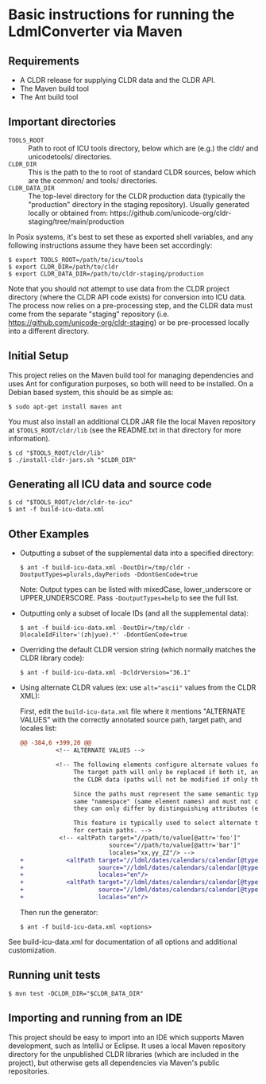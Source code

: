 <!--
© 2019 and later: Unicode, Inc. and others.
License & terms of use: http://www.unicode.org/copyright.html
-->

# Basic instructions for running the LdmlConverter via Maven


## Requirements

* A CLDR release for supplying CLDR data and the CLDR API.
* The Maven build tool
* The Ant build tool

## Important directories

<dl>
<dt><code>TOOLS_ROOT</code></dt>
<dd>Path to root of ICU tools directory, below which are (e.g.) the
 cldr/ and unicodetools/ directories.</dd>

<dt><code>CLDR_DIR</code></dt>
<dd>This is the path to the to root of standard CLDR sources, below
  which are the common/ and tools/ directories.</dd>

<dt><code>CLDR_DATA_DIR</code></dt>
<dd>The top-level directory for the CLDR production data (typically
 the "production" directory in the staging repository). Usually
 generated locally or obtained from:
 https://github.com/unicode-org/cldr-staging/tree/main/production</dd>
 </dl>

In Posix systems, it's best to set these as exported shell variables, and any
following instructions assume they have been set accordingly:

```
$ export TOOLS_ROOT=/path/to/icu/tools
$ export CLDR_DIR=/path/to/cldr
$ export CLDR_DATA_DIR=/path/to/cldr-staging/production
```

Note that you should not attempt to use data from the CLDR project directory
(where the CLDR API code exists) for conversion into ICU data. The process now
relies on a pre-processing step, and the CLDR data must come from the separate
"staging" repository (i.e. https://github.com/unicode-org/cldr-staging) or be
pre-processed locally into a different directory.


## Initial Setup

This project relies on the Maven build tool for managing dependencies and uses
Ant for configuration purposes, so both will need to be installed. On a Debian
based system, this should be as simple as:

```
$ sudo apt-get install maven ant
```

You must also install an additional CLDR JAR file the local Maven repository at
`$TOOLS_ROOT/cldr/lib` (see the README.txt in that directory for more
information).

```
$ cd "$TOOLS_ROOT/cldr/lib"
$ ./install-cldr-jars.sh "$CLDR_DIR"
```

## Generating all ICU data and source code

```
$ cd "$TOOLS_ROOT/cldr/cldr-to-icu"
$ ant -f build-icu-data.xml
```

## Other Examples

* Outputting a subset of the supplemental data into a specified directory:
  ```
  $ ant -f build-icu-data.xml -DoutDir=/tmp/cldr -DoutputTypes=plurals,dayPeriods -DdontGenCode=true
  ```
  Note: Output types can be listed with mixedCase, lower_underscore or UPPER_UNDERSCORE.
  Pass `-DoutputTypes=help` to see the full list.


* Outputting only a subset of locale IDs (and all the supplemental data):
  ```
  $ ant -f build-icu-data.xml -DoutDir=/tmp/cldr -DlocaleIdFilter='(zh|yue).*' -DdontGenCode=true
  ```

* Overriding the default CLDR version string (which normally matches the CLDR library code):
  ```
  $ ant -f build-icu-data.xml -DcldrVersion="36.1"
  ```

* Using alternate CLDR values (ex: use `alt="ascii"` values from the CLDR XML):

  First, edit the `build-icu-data.xml` file where it mentions "ALTERNATE VALUES"
  with the correctly annotated source path, target path, and locales list:
  ```diff
  @@ -384,6 +399,20 @@
            <!-- ALTERNATE VALUES -->

            <!-- The following elements configure alternate values for some special case paths.
                 The target path will only be replaced if both it, and the source path, exist in
                 the CLDR data (paths will not be modified if only the source path exists).

                 Since the paths must represent the same semantic type of data, they must be in the
                 same "namespace" (same element names) and must not contain value attributes. Thus
                 they can only differ by distinguishing attributes (either added or modified).

                 This feature is typically used to select alternate translations (e.g. short forms)
                 for certain paths. -->
             <!-- <altPath target="//path/to/value[@attr='foo']"
                           source="//path/to/value[@attr='bar']"
                           locales="xx,yy_ZZ"/> -->
  +            <altPath target="//ldml/dates/calendars/calendar[@type='all']/dateTimeFormats/availableFormats/dateFormatItem"
  +                     source="//ldml/dates/calendars/calendar[@type='all']/dateTimeFormats/availableFormats/dateFormatItem[@alt='ascii']"
  +                     locales="en"/>
  +            <altPath target="//ldml/dates/calendars/calendar[@type='all']/timeFormats/timeFormatLength[@type='all']/timeFormat/pattern"
  +                     source="//ldml/dates/calendars/calendar[@type='all']/timeFormats/timeFormatLength[@type='all']/timeFormat/pattern[@alt='ascii']"
  +                     locales="en"/>
  ```
  Then run the generator:
  ```
  $ ant -f build-icu-data.xml <options>
  ```

See build-icu-data.xml for documentation of all options and additional customization.


## Running unit tests

```
$ mvn test -DCLDR_DIR="$CLDR_DATA_DIR"
```


## Importing and running from an IDE

This project should be easy to import into an IDE which supports Maven development, such
as IntelliJ or Eclipse. It uses a local Maven repository directory for the unpublished
CLDR libraries (which are included in the project), but otherwise gets all dependencies
via Maven's public repositories.
